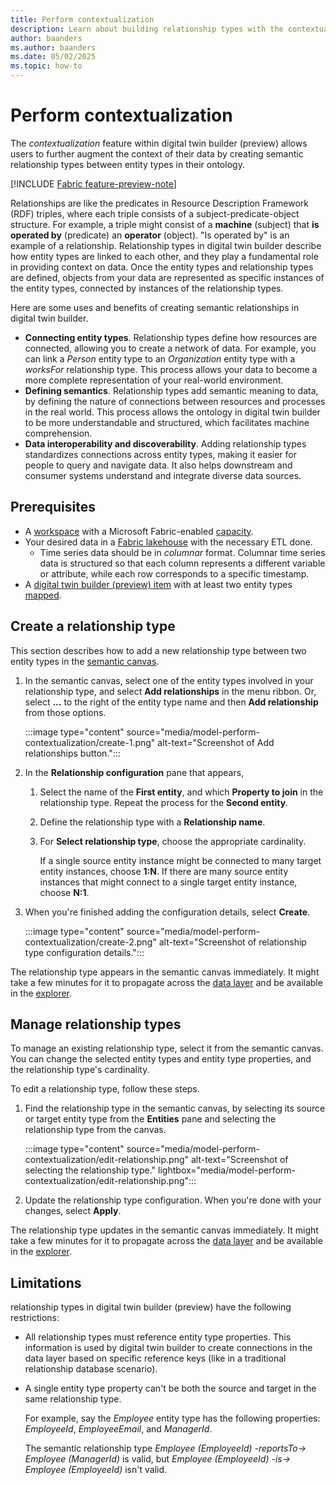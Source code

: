 ```yaml
---
title: Perform contextualization
description: Learn about building relationship types with the contextualization feature of digital twin builder (preview).
author: baanders
ms.author: baanders
ms.date: 05/02/2025
ms.topic: how-to
---
```


# Perform contextualization

The *contextualization* feature within digital twin builder (preview) allows users to further augment the context of their data by creating semantic relationship types between entity types in their ontology.

[!INCLUDE [Fabric feature-preview-note](../../includes/feature-preview-note.md)]

Relationships are like the predicates in Resource Description Framework (RDF) triples, where each triple consists of a subject-predicate-object structure. For example, a triple might consist of a **machine** (subject) that **is operated by** (predicate) an **operator** (object). "Is operated by" is an example of a relationship. Relationship types in digital twin builder describe how entity types are linked to each other, and they play a fundamental role in providing context on data. Once the entity types and relationship types are defined, objects from your data are represented as specific instances of the entity types, connected by instances of the relationship types.

Here are some uses and benefits of creating semantic relationships in digital twin builder.
* **Connecting entity types**. Relationship types define how resources are connected, allowing you to create a network of data. For example, you can link a *Person* entity type to an *Organization* entity type with a *worksFor* relationship type. This process allows your data to become a more complete representation of your real-world environment.
* **Defining semantics**. Relationship types add semantic meaning to data, by defining the nature of connections between resources and processes in the real world. This process allows the ontology in digital twin builder to be more understandable and structured, which facilitates machine comprehension.
* **Data interoperability and discoverability**. Adding relationship types standardizes connections across entity types, making it easier for people to query and navigate data. It also helps downstream and consumer systems understand and integrate diverse data sources.

## Prerequisites

* A [workspace](../../fundamentals/create-workspaces.md) with a Microsoft Fabric-enabled [capacity](../../enterprise/licenses.md#capacity).
* Your desired data in a [Fabric lakehouse](../../data-engineering/lakehouse-overview.md) with the necessary ETL done.
    * Time series data should be in *columnar* format. Columnar time series data is structured so that each column represents a different variable or attribute, while each row corresponds to a specific timestamp. 
* A [digital twin builder (preview) item](tutorial-1-set-up-resources.md#create-new-digital-twin-builder-item-in-fabric) with at least two entity types [mapped](model-manage-mappings.md).

## Create a relationship type

This section describes how to add a new relationship type between two entity types in the [semantic canvas](concept-semantic-canvas.md).

1. In the semantic canvas, select one of the entity types involved in your relationship type, and select **Add relationships** in the menu ribbon. Or, select **...** to the right of the entity type name and then **Add relationship** from those options.

    :::image type="content" source="media/model-perform-contextualization/create-1.png" alt-text="Screenshot of Add relationships button.":::

1. In the **Relationship configuration** pane that appears, 
    1. Select the name of the **First entity**, and which **Property to join** in the relationship type. Repeat the process for the **Second entity**.
    1. Define the relationship type with a **Relationship name**.
    1. For **Select relationship type**, choose the appropriate cardinality.
    
        If a single source entity instance might be connected to many target entity instances, choose **1:N**. If there are many source entity instances that might connect to a single target entity instance, choose **N:1**.

1. When you're finished adding the configuration details, select **Create**.

    :::image type="content" source="media/model-perform-contextualization/create-2.png" alt-text="Screenshot of relationship type configuration details.":::

The relationship type appears in the semantic canvas immediately. It might take a few minutes for it to propagate across the [data layer](concept-modeling.md#storage-and-access) and be available in the [explorer](explore-search-visualize.md).

## Manage relationship types

To manage an existing relationship type, select it from the semantic canvas. You can change the selected entity types and entity type properties, and the relationship type's cardinality.

To edit a relationship type, follow these steps.

1. Find the relationship type in the semantic canvas, by selecting its source or target entity type from the **Entities** pane and selecting the relationship type from the canvas.

    :::image type="content" source="media/model-perform-contextualization/edit-relationship.png" alt-text="Screenshot of selecting the relationship type." lightbox="media/model-perform-contextualization/edit-relationship.png":::

1. Update the relationship type configuration. When you're done with your changes, select **Apply**.

The relationship type updates in the semantic canvas immediately. It might take a few minutes for it to propagate across the [data layer](concept-modeling.md#storage-and-access) and be available in the [explorer](explore-search-visualize.md).

## Limitations

relationship types in digital twin builder (preview) have the following restrictions:

* All relationship types must reference entity type properties. This information is used by digital twin builder to create connections in the data layer based on specific reference keys (like in a traditional relationship database scenario).
* A single entity type property can't be both the source and target in the same relationship type. 

    For example, say the *Employee* entity type has the following properties: *EmployeeId*, *EmployeeEmail*, and *ManagerId*.

    The semantic relationship type *Employee (EmployeeId) -reportsTo-> Employee (ManagerId)* is valid, but *Employee (EmployeeId) -is-> Employee (EmployeeId)* isn't valid.